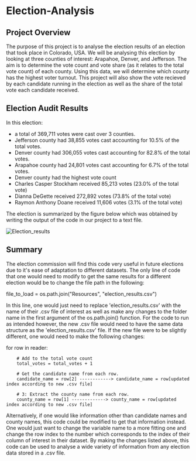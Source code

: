 # Election-Analysis

## Project Overview

The purpose of this project is to analyse the election results of an election that took place in Colorado, USA. We will be analysing this election by looking at three counties of interest: Arapahoe, Denver, and Jefferson. The aim is to determine the vote count and vote share (as it relates to the total vote count) of each county. Using this data, we will determine which county has the highest voter turnout. This project will also show the vote recieved by each candidate running in the election as well as the share of the total vote each candidate received.

## Election Audit Results
In this election:
 - a total of 369,711 votes were cast over 3 counties.
 - Jefferson county had 38,855 votes cast accounting for 10.5% of the total votes.
 - Denver county had 306,055 votes cast accounting for 82.8% of the total votes.
 - Arapahoe county had 24,801 votes cast accounting for 6.7% of the total votes.
 - Denver county had the highest vote count
 - Charles Casper Stockham received 85,213 votes (23.0% of the total vote)
 - Dianna DeGette received 272,892 votes (73.8% of the total vote)
 - Raymon Anthony Doane received 11,606 votes (3.1% of the total vote)
 
 The election is summarized by the figure below which was obtained by writing the output of the code in our project to a text file.
 
 ![Election_results](https://user-images.githubusercontent.com/93050931/142780545-2a40c402-afd7-4923-aabf-c690c59fa7e1.PNG)

 
## Summary
The election commission will find this code very useful in future elections due to it's ease of adaptation to different datasets. The only line of code that one would need to modify to get the same results for a different election would be to change the file path  in the following:

file_to_load = os.path.join("Resources", "election_results.csv")

In this line, one would just need to replace 'election_results.csv' with the name of their .csv file of interest as well as make any changes to the folder name in the first argument of the os.path.join() function. For the code to run as intended however, the new .csv file would need to have the same data structure as the 'election_results.csv' file. If the new file were to be slightly different, one would need to make the following changes:

for row in reader:

        # Add to the total vote count
        total_votes = total_votes + 1

        # Get the candidate name from each row.
        candidate_name = row[2] ------------> candidate_name = row[updated index according to new .csv file]

        # 3: Extract the county name from each row.
        county_name = row[1] -------------> county_name = row[updated index according to new .csv file]

Alternatively, if one would like information other than candidate names and county names, this code could be modified to get that information instead. One would just want to change the variable name to a more fitting one and change the row index to the number which corresponds to the index of their column of interest in their dataset. By making the changes listed above, this code can be used to analyse a wide variety of information from any election data stored in a .csv file.

 
